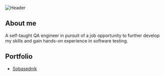 ![Header](https://user-images.githubusercontent.com/125516998/220818272-3e58b134-1b70-4dd3-b32e-b71c9ee81000.jpg)

## About me

A self-taught QA engineer in pursuit of a job opportunity to further develop my skills and gain hands-on experience in software testing.

## Portfolio
- [Sobasednik](https://github.com/Ksenia-G/Sobasednik)
